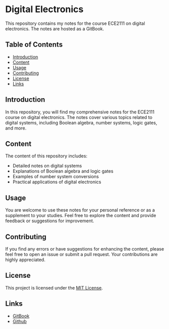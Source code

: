 # Digital Electronics

This repository contains my notes for the course ECE2111 on digital electronics. The notes are hosted as a GitBook.

## Table of Contents
- [Introduction](#introduction)
- [Content](#content)
- [Usage](#usage)
- [Contributing](#contributing)
- [License](#license)
- [Links](#links)

## Introduction
In this repository, you will find my comprehensive notes for the ECE2111 course on digital electronics. The notes cover various topics related to digital systems, including Boolean algebra, number systems, logic gates, and more.

## Content
The content of this repository includes:
- Detailed notes on digital systems
- Explanations of Boolean algebra and logic gates
- Examples of number system conversions
- Practical applications of digital electronics

## Usage
You are welcome to use these notes for your personal reference or as a supplement to your studies. Feel free to explore the content and provide feedback or suggestions for improvement.

## Contributing
If you find any errors or have suggestions for enhancing the content, please feel free to open an issue or submit a pull request. Your contributions are highly appreciated.

## License
This project is licensed under the [MIT License](https://opensource.org/licenses/MIT).

## Links
- [GitBook](https://shafayetsadi.gitbook.io/digital-electronics/)
- [Github](https://github.com/Shafayetsadi/digital-electronics/)
